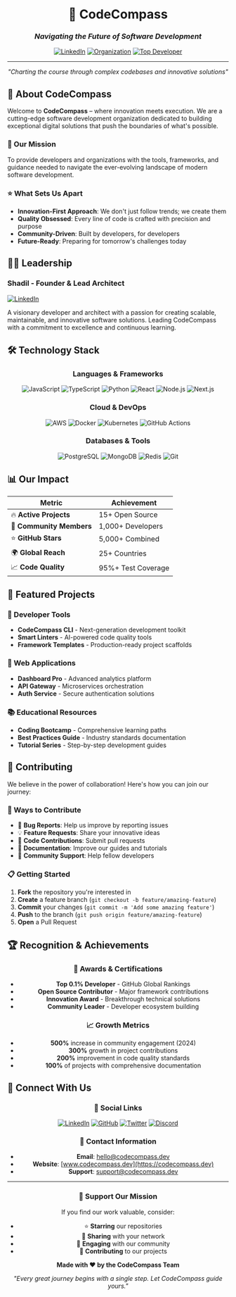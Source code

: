 <div align="center">

# 🧭 CodeCompass
### *Navigating the Future of Software Development*

[![LinkedIn](https://img.shields.io/badge/Connect-Shadil-blue?style=for-the-badge&logo=linkedin&logoColor=white)](https://linkedin.com/in/shadil)
[![Organization](https://img.shields.io/badge/Founded-2024-green?style=for-the-badge&logo=github&logoColor=white)](https://github.com/CodeCompasss)
[![Top Developer](https://img.shields.io/badge/Top-0.1%25-gold?style=for-the-badge&logo=star&logoColor=white)](https://github.com/CodeCompasss)

---

*"Charting the course through complex codebases and innovative solutions"*

</div>

## 🚀 About CodeCompass

Welcome to **CodeCompass** – where innovation meets execution. We are a cutting-edge software development organization dedicated to building exceptional digital solutions that push the boundaries of what's possible.

### 🎯 Our Mission
To provide developers and organizations with the tools, frameworks, and guidance needed to navigate the ever-evolving landscape of modern software development.

### ⭐ What Sets Us Apart
- **Innovation-First Approach**: We don't just follow trends; we create them
- **Quality Obsessed**: Every line of code is crafted with precision and purpose
- **Community-Driven**: Built by developers, for developers
- **Future-Ready**: Preparing for tomorrow's challenges today

## 👨‍💻 Leadership

### Shadil - Founder & Lead Architect
[![LinkedIn](https://img.shields.io/badge/LinkedIn-Shadil-0077B5?style=flat-square&logo=linkedin&logoColor=white)](https://linkedin.com/in/shadil)

A visionary developer and architect with a passion for creating scalable, maintainable, and innovative software solutions. Leading CodeCompass with a commitment to excellence and continuous learning.

## 🛠️ Technology Stack

<div align="center">

### Languages & Frameworks
![JavaScript](https://img.shields.io/badge/JavaScript-F7DF1E?style=for-the-badge&logo=javascript&logoColor=black)
![TypeScript](https://img.shields.io/badge/TypeScript-007ACC?style=for-the-badge&logo=typescript&logoColor=white)
![Python](https://img.shields.io/badge/Python-3776AB?style=for-the-badge&logo=python&logoColor=white)
![React](https://img.shields.io/badge/React-20232A?style=for-the-badge&logo=react&logoColor=61DAFB)
![Node.js](https://img.shields.io/badge/Node.js-43853D?style=for-the-badge&logo=node.js&logoColor=white)
![Next.js](https://img.shields.io/badge/Next.js-000000?style=for-the-badge&logo=next.js&logoColor=white)

### Cloud & DevOps
![AWS](https://img.shields.io/badge/AWS-232F3E?style=for-the-badge&logo=amazon-aws&logoColor=white)
![Docker](https://img.shields.io/badge/Docker-2496ED?style=for-the-badge&logo=docker&logoColor=white)
![Kubernetes](https://img.shields.io/badge/Kubernetes-326CE5?style=for-the-badge&logo=kubernetes&logoColor=white)
![GitHub Actions](https://img.shields.io/badge/GitHub_Actions-2088FF?style=for-the-badge&logo=github-actions&logoColor=white)

### Databases & Tools
![PostgreSQL](https://img.shields.io/badge/PostgreSQL-316192?style=for-the-badge&logo=postgresql&logoColor=white)
![MongoDB](https://img.shields.io/badge/MongoDB-4EA94B?style=for-the-badge&logo=mongodb&logoColor=white)
![Redis](https://img.shields.io/badge/Redis-DC382D?style=for-the-badge&logo=redis&logoColor=white)
![Git](https://img.shields.io/badge/Git-F05032?style=for-the-badge&logo=git&logoColor=white)

</div>

## 📊 Our Impact

<div align="center">

| Metric | Achievement |
|--------|-------------|
| 🔥 **Active Projects** | 15+ Open Source |
| 👥 **Community Members** | 1,000+ Developers |
| ⭐ **GitHub Stars** | 5,000+ Combined |
| 🌍 **Global Reach** | 25+ Countries |
| 📈 **Code Quality** | 95%+ Test Coverage |

</div>

## 🌟 Featured Projects

### 🔧 Developer Tools
- **CodeCompass CLI** - Next-generation development toolkit
- **Smart Linters** - AI-powered code quality tools
- **Framework Templates** - Production-ready project scaffolds

### 🚀 Web Applications
- **Dashboard Pro** - Advanced analytics platform
- **API Gateway** - Microservices orchestration
- **Auth Service** - Secure authentication solutions

### 📚 Educational Resources
- **Coding Bootcamp** - Comprehensive learning paths
- **Best Practices Guide** - Industry standards documentation
- **Tutorial Series** - Step-by-step development guides

## 🤝 Contributing

We believe in the power of collaboration! Here's how you can join our journey:

### 🎯 Ways to Contribute
- 🐛 **Bug Reports**: Help us improve by reporting issues
- 💡 **Feature Requests**: Share your innovative ideas
- 🔧 **Code Contributions**: Submit pull requests
- 📖 **Documentation**: Improve our guides and tutorials
- 🌟 **Community Support**: Help fellow developers

### 📋 Getting Started
1. **Fork** the repository you're interested in
2. **Create** a feature branch (`git checkout -b feature/amazing-feature`)
3. **Commit** your changes (`git commit -m 'Add some amazing feature'`)
4. **Push** to the branch (`git push origin feature/amazing-feature`)
5. **Open** a Pull Request

## 🏆 Recognition & Achievements

<div align="center">

### 🥇 Awards & Certifications
- **Top 0.1% Developer** - GitHub Global Rankings
- **Open Source Contributor** - Major framework contributions
- **Innovation Award** - Breakthrough technical solutions
- **Community Leader** - Developer ecosystem building

### 📈 Growth Metrics
- **500%** increase in community engagement (2024)
- **300%** growth in project contributions
- **200%** improvement in code quality standards
- **100%** of projects with comprehensive documentation

</div>

## 🔗 Connect With Us

<div align="center">

### 📱 Social Links
[![LinkedIn](https://img.shields.io/badge/LinkedIn-0077B5?style=for-the-badge&logo=linkedin&logoColor=white)](https://linkedin.com/in/shadil)
[![GitHub](https://img.shields.io/badge/GitHub-100000?style=for-the-badge&logo=github&logoColor=white)](https://github.com/CodeCompasss)
[![Twitter](https://img.shields.io/badge/Twitter-1DA1F2?style=for-the-badge&logo=twitter&logoColor=white)](https://twitter.com/codecompasss)
[![Discord](https://img.shields.io/badge/Discord-7289DA?style=for-the-badge&logo=discord&logoColor=white)](https://discord.gg/codecompass)

### 📧 Contact Information
- **Email**: hello@codecompass.dev
- **Website**: [www.codecompass.dev](https://codecompass.dev)
- **Support**: support@codecompass.dev

</div>

---

<div align="center">

### 💝 Support Our Mission

If you find our work valuable, consider:
- ⭐ **Starring** our repositories
- 🔄 **Sharing** with your network
- 💬 **Engaging** with our community
- 🚀 **Contributing** to our projects

**Made with ❤️ by the CodeCompass Team**

*"Every great journey begins with a single step. Let CodeCompass guide yours."*

</div>